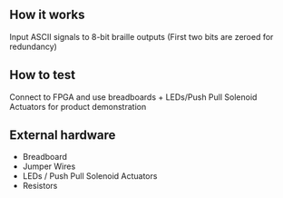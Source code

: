 <!---

This file is used to generate your project datasheet. Please fill in the information below and delete any unused
sections.

You can also include images in this folder and reference them in the markdown. Each image must be less than
512 kb in size, and the combined size of all images must be less than 1 MB.
-->

## How it works

Input ASCII signals to 8-bit braille outputs (First two bits are zeroed for redundancy)

## How to test

Connect to FPGA and use breadboards + LEDs/Push Pull Solenoid Actuators for product demonstration

## External hardware

- Breadboard
- Jumper Wires
- LEDs / Push Pull Solenoid Actuators
- Resistors
